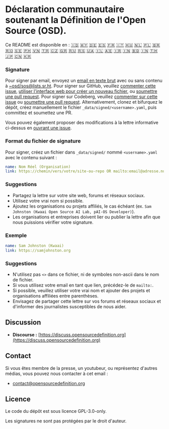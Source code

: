 # Déclaration communautaire soutenant la Définition de l'Open Source (OSD).

Ce README est disponible en :
[🇮🇩](README_ID.md)
[🇲🇾](README_MS.md)
[🇩🇪](README_DE.md)
[🇪🇸](README_ES.md)
[🇫🇷](README_FR.md)
[🇮🇹](README_IT.md)
[🇭🇺](README_HU.md)
[🇳🇱](README_NL.md)
[🇵🇱](README_PL.md)
[🇧🇷](README_PT-BR.md)
[🇷🇴](README_RO.md)
[🇸🇪](README_SV.md)
[🇵🇭](README_TL.md)
[🇻🇳](README_VI.md)
[🇹🇷](README_TR.md)
[🇨🇿](README_CS.md)
[🇬🇷](README_EL.md)
[🇷🇺](README_RU.md)
[🇷🇸](README_SR.md)
[🇺🇦](README_UK.md)
[🇮🇱](README_HE.md)
[🇦🇪](README_AR.md)
[🇮🇷](README_FA.md)
[🇮🇳](README_HI.md)
[🇧🇩](README_BN.md)
[🇮🇳](README_TA.md)
[🇹🇭](README_TH.md)
[🇯🇵](README_JA.md)
[🇨🇳](README_ZH-CN.md)
[🇰🇷](README_KO.md)

### Signature

Pour signer par email, envoyez un [email en texte brut](https://useplaintext.email/) avec ou sans contenu à [~osd/sos@lists.sr.ht](mailto:~osd/sos@lists.sr.ht).
Pour signer sur GitHub, veuillez [commenter cette issue](https://github.com/OpenSourceDefinition/SaveOpenSource/issues/1), [utiliser l'interface web pour créer un nouveau fichier](https://github.com/OpenSourceDefinition/SaveOpenSource/new/master/_data/signed), ou [soumettre une pull request](https://github.com/OpenSourceDefinition/SaveOpenSource/pulls).
Pour signer sur Codeberg, veuillez [commenter sur cette issue](https://codeberg.org/osd/sos/issues/1) ou [soumettre une pull request](https://codeberg.org/osd/sos/pulls).
Alternativement, clonez et bifurquez le dépôt, créez manuellement le fichier `_data/signed/<username>.yaml`, puis committez et soumettez une PR.

Vous pouvez également proposer des modifications à la lettre informative ci-dessus en [ouvrant une issue](https://codeberg.org/osd/sos/issues).

### Format du fichier de signature

Pour signer, créez un fichier dans `_data/signed/` nommé `<username>.yaml` avec le contenu suivant :

```yaml
name: Nom Réel (Organisation)
link: https://chemin/vers/votre/site-ou-repo OR mailto:email@adresse.nul
```

### Suggestions
- Partagez la lettre sur votre site web, forums et réseaux sociaux.
- Utilisez votre vrai nom si possible.
- Ajoutez les organisations ou projets affiliés, le cas échéant (ex. `Sam Johnston (Kwaai Open Source AI Lab, pAI-OS Developer)`).
- Les organisations et entreprises doivent lier ou publier la lettre afin que nous puissions vérifier votre signature.

### Exemple

```yaml
name: Sam Johnston (Kwaai)
link: https://samjohnston.org
```

### Suggestions

- N'utilisez pas `<>` dans ce fichier, ni de symboles non-ascii dans le nom de fichier.
- Si vous utilisez votre email en tant que lien, précédez-le de `mailto:`.
- Si possible, veuillez utiliser votre vrai nom et ajouter des projets et organisations affiliées entre parenthèses.
- Envisagez de partager cette lettre sur vos forums et réseaux sociaux et d'informer des journalistes susceptibles de nous aider.

## Discussion

- **Discourse :** [https://discuss.opensourcedefinition.org](https://discuss.opensourcedefinition.org)

## Contact
Si vous êtes membre de la presse, un youtubeur, ou représentez d'autres médias, vous pouvez nous contacter à cet email :
- [contact@opensourcedefinition.org](mailto:contact@opensourcedefinition.org)

## Licence
Le code du dépôt est sous licence GPL-3.0-only.

Les signatures ne sont pas protégées par le droit d'auteur.